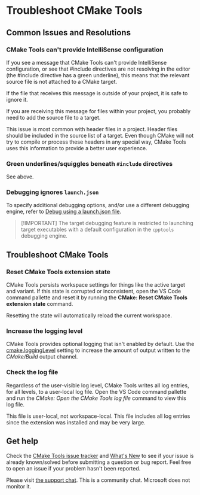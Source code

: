 # Troubleshoot CMake Tools

## Common Issues and Resolutions

### CMake Tools can't provide IntelliSense configuration

If you see a message that CMake Tools can't provide IntelliSense configuration, or see that #include directives are not resolving in the editor (the #include directive has a green underline), this means that the relevant source file is not attached to a CMake target.

If the file that receives this message is outside of your project, it is safe to ignore it.

If you are receiving this message for files within your project, you probably need to add the source file to a target.

This issue is most common with header files in a project. Header files should be included in the source list of a target. Even though CMake will not try to compile or process these headers in any special way, CMake Tools uses this information to provide a better user experience.

### Green underlines/squiggles beneath `#include` directives

See above.

### Debugging ignores `launch.json`

To specify additional debugging options, and/or use a different debugging engine, refer to [Debug using a launch.json file](debug-launch.md#debug-using-a-launchjson-file).

> [!IMPORTANT] The target debugging feature is restricted to launching target executables with a default configuration in the `cpptools` debugging engine.

## Troubleshoot CMake Tools

### Reset CMake Tools extension state

CMake Tools persists workspace settings for things like the active target and variant. If this state is corrupted or inconsistent, open the VS Code command pallette and reset it by running the **CMake: Reset CMake Tools extension state** command.

Resetting the state will automatically reload the current workspace.

### Increase the logging level

CMake Tools provides optional logging that isn't enabled by default. Use the [cmake.loggingLevel](cmake-settings.md) setting to increase the amount of output written to the _CMake/Build_ output channel.

### Check the log file

Regardless of the user-visible log level, CMake Tools writes all log entries, for all levels, to a user-local log file. Open the VS Code command pallette and run the *CMake: Open the CMake Tools log file* command to view this log file.

This file is user-local, not workspace-local. This file includes all log entries since the extension was installed and may be very large.

## Get help

Check the [CMake Tools issue tracker](https://github.com/vector-of-bool/vscode-cmake-tools/issues) and [What's New](https://github.com/microsoft/vscode-cmake-tools/blob/develop/CHANGELOG.md) to see if your issue is already known/solved before submitting a question or bug report.  Feel free to open an issue if your problem hasn't been reported.

Please visit [the support chat](https://gitter.im/vscode-cmake-tools/support). This is a community chat. Microsoft does not monitor it.